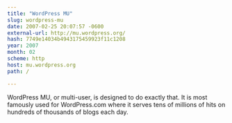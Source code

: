 ```yaml
---
title: "WordPress MU"
slug: wordpress-mu
date: 2007-02-25 20:07:57 -0600
external-url: http://mu.wordpress.org/
hash: 7749e14034b4943175459923f11c1208
year: 2007
month: 02
scheme: http
host: mu.wordpress.org
path: /

---
```


WordPress MU, or multi-user, is designed to do exactly that. It is most famously used for WordPress.com where it serves tens of millions of hits on hundreds of thousands of blogs each day.
